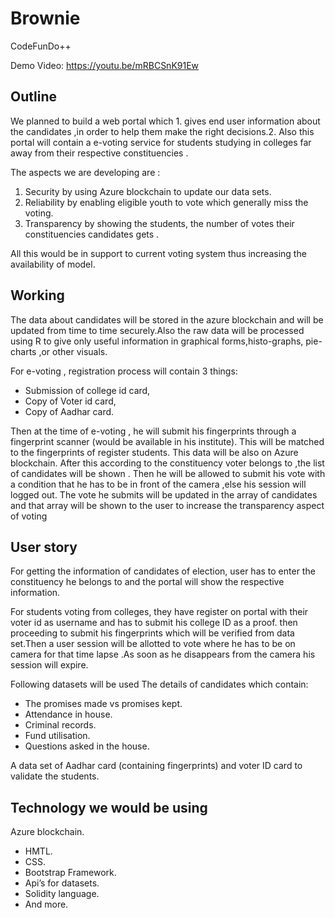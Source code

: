# Brownie
CodeFunDo++

Demo Video: https://youtu.be/mRBCSnK91Ew

## Outline
We planned to build a web portal which 1. gives end user information about the candidates ,in order to help them make the right decisions.2. Also this portal will contain a e-voting service for students studying in colleges far away from their respective constituencies .


The aspects we are developing are :

1. Security by using Azure blockchain to update our data sets.
2. Reliability by enabling eligible youth to vote which generally miss the voting.
3. Transparency by showing the students, the number of votes their constituencies candidates gets .  

All this would be in support to current voting system thus increasing the availability of model.

## Working
The data about candidates will be stored in the azure blockchain and will be updated from time to time securely.Also the raw data will be processed using R to give only useful information in graphical forms,histo-graphs, pie-charts ,or other visuals.

For e-voting , registration process will contain 3 things:

- Submission of college id card,
- Copy of Voter id card,
- Copy of Aadhar card.

Then at the time of e-voting , he will submit his fingerprints through a fingerprint scanner (would be available in his institute). This will be matched to the fingerprints of register students. This data will be also on Azure blockchain.
After this according to the constituency voter belongs to ,the list of candidates will be shown .
Then he will be allowed to submit his vote with a condition that he has to be in front of the camera ,else his session will logged out.
The vote he submits will be updated in the array of candidates and that array will be shown to the user to increase the transparency aspect of voting
 
## User story
For getting the information of candidates of election, user has to enter the constituency he belongs to and the portal will show the respective information.

For students voting from colleges, they have register on portal with their voter id as username and has to submit his college ID as a proof. then proceeding to submit his fingerprints which will be verified from data set.Then a user session will be allotted to vote where he has to be on camera for that time lapse .As soon as he disappears from the camera his session will expire.

Following datasets will be used
The details  of candidates which contain:
- The promises made vs promises kept.
- Attendance in house.
- Criminal records.
- Fund utilisation.
- Questions asked in the house.

A data set of Aadhar card (containing fingerprints) and voter ID card to validate the students.

## Technology we would be using
Azure blockchain.
- HMTL.
- CSS.
- Bootstrap Framework.
- Api’s for datasets.
- Solidity language.
- And more.
